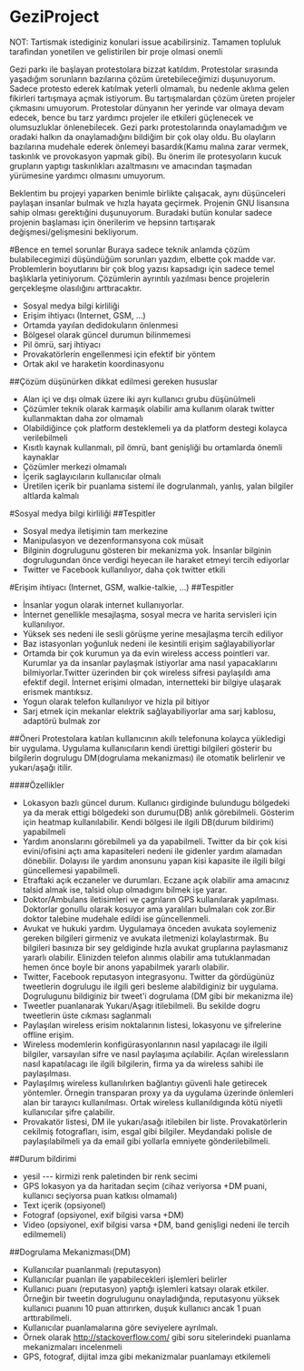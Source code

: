 GeziProject
===========

NOT: Tartismak istediginiz konulari issue acabilirsiniz. Tamamen topluluk tarafindan yonetilen ve gelistirilen bir proje olmasi onemli 

Gezi parkı ile başlayan protestolara bizzat katıldım. Protestolar sırasında yaşadığım sorunların bazılarına çözüm üretebileceğimizi duşunuyorum. Sadece protesto ederek katılmak yeterli olmamalı, bu nedenle aklıma gelen fikirleri tartışmaya açmak istiyorum. Bu tartışmalardan çözüm üreten projeler çıkmasını umuyorum. Protestolar dünyanın her yerinde var olmaya devam edecek, bence bu tarz yardımcı projeler ile etkileri güçlenecek ve olumsuzluklar önlenebilecek. Gezi parkı protestolarında onaylamadığım ve oradaki halkın da onaylamadığını bildiğim bir çok olay oldu. Bu olayların bazılarına mudehale ederek önlemeyi basardık(Kamu malına zarar vermek, taskınlık ve provokasyon yapmak gibi). Bu önerim ile protesyoların kucuk grupların yaptıgı taskınlıkları azaltmasını ve amacından taşmadan yürümesine yardımcı olmasını umuyorum.

Beklentim bu projeyi yaparken benimle birlikte çalışacak, aynı düşünceleri paylaşan insanlar bulmak ve hızla hayata geçirmek. Projenin GNU lisansına sahip olması gerektığini duşunuyorum. Buradaki butün konular sadece projenin başlaması için önerilerim ve hepsinn tartışarak değişmesi/gelişmesini bekliyorum.


#Bence en temel sorunlar
Buraya sadece teknik anlamda çözüm bulabilecegimizi düşündüğüm sorunları yazdım, elbette çok madde var. Problemlerin boyutlarını bir çok blog yazısı kapsadıgı için sadece temel başlıklarla yetiniyorum. Çözümlerin ayrıntılı yazılması bence projelerin gerçekleşme olasılığını arttıracaktır.

* Sosyal medya bilgi kirliliği
* Erişim ihtiyacı (Internet, GSM, ...)
* Ortamda yayılan dedidokuların önlenmesi
* Bölgesel olarak güncel durumun bilinmemesi
* Pil ömrü, sarj ihtiyacı
* Provakatörlerin engellenmesi için efektif bir yöntem
* Ortak akıl ve haraketin koordinasyonu

##Çözüm düşünürken dikkat edilmesi gereken hususlar
* Alan içi ve dışı olmak üzere iki ayrı kullanıcı grubu düşünülmeli
* Çözümler teknik olarak karmaşık olabilir ama kullanım olarak twitter kullanmaktan daha zor olmamalı
* Olabildiğince çok platform desteklemeli ya da platform destegi kolayca verilebilmeli
* Kısıtlı kaynak kullanmalı, pil ömrü, bant genişliği bu ortamlarda önemli kaynaklar
* Çözümler merkezi olmamalı
* İçerik saglayıcıların kullanıcılar olmalı
* Üretilen içerik bir puanlama sistemi ile dogrulanmalı, yanlış, yalan bilgiler altlarda kalmalı

#Sosyal medya bilgi kirliliği
##Tespitler
* Sosyal medya iletişimin tam merkezine
* Manipulasyon ve dezenformansyona cok müsait
* Bilginin dogrulugunu gösteren bir mekanizma yok. İnsanlar bilginin dogrulugundan önce verdigi heyecan ile haraket etmeyi tercih ediyorlar
* Twitter ve Facebook kullanılıyor, daha çok twitter etkili

#Erişim ihtiyacı (Internet, GSM, walkie-talkie, ...)
##Tespitler
* İnsanlar yogun olarak internet kullanıyorlar.
* İnternet genellikle mesajlaşma, sosyal mecra ve harita servisleri için kullanılıyor.
* Yüksek ses nedeni ile sesli görüşme yerine mesajlaşma tercih ediliyor
* Baz istasyonları yoğunluk nedeni ile kesintili erişim sağlayabiliyorlar
* Ortamda bir çok kurumun ya da evin wireless access pointleri var. Kurumlar ya da insanlar paylaşmak istiyorlar ama nasıl yapacaklarını bilmiyorlar.Twitter üzerinden bir çok wireless sifresi paylaşıldı ama efektif degil. İnternet erişimi olmadan, internetteki bir bilgiye ulaşarak erismek mantıksız.
* Yogun olarak telefon kullanılıyor ve hizla pil bitiyor
* Sarj etmek için mekanlar elektrik sağlayabiliyorlar ama sarj kablosu, adaptörü bulmak zor


##Öneri
Protestolara katılan kullanıcının akıllı telefonuna kolayca yükledigi bir uygulama. Uygulama kullanıcıların kendi ürettigi bilgileri gösterir bu bilgilerin dogrulugu DM(dogrulama mekanizması) ile otomatik belirlenir ve yukarı/aşağı itilir.

####Özellikler
* Lokasyon bazlı güncel durum. Kullanıcı girdiginde bulundugu bölgedeki ya da merak ettigi bölgedeki son durumu(DB) anlık görebilmeli. Gösterim için heatmap kullanılabilir. Kendi bölgesi ile ilgili DB(durum bildirimi) yapabilmeli
* Yardım anonslarını görebilmeli ya da yapabilmeli. Twitter da bir çok kisi evini/ofisini açtı ama kapasiteleri nedeni ile gidenler yardım alamadan dönebilir. Dolayısı ile yardım anonsunu yapan kisi kapasite ile ilgili bilgi güncellemesi yapabilmeli.
* Etraftaki açık eczaneler ve durumları. Eczane açık olabilir ama amacınız talsid almak ise, talsid olup olmadıgını bilmek işe yarar.
* Doktor/Ambulans iletisimleri ve çagrıların GPS kullanılarak yapılması. Doktorlar gonullu olarak kosuyor ama yaralıları bulmaları cok zor.Bir doktor talebine mudehale edildi ise güncellenmeli.
* Avukat ve hukuki yardım. Uygulamaya önceden avukata soylemeniz gereken bilgileri girmeniz ve avukata iletmenizi kolaylastırmak. Bu bilgileri basınıza bir sey geldiginde hızla avukat gruplarına paylasmanız yararlı olabilir. Elinizden telefon alınmıs olabilir ama tutuklanmadan hemen önce boyle bir anons yapabilmek yararlı olabilir.
* Twitter, Facebook reputasyon integrasyonu. Twitter da gördügünüz tweetlerin dogrulugu ile ilgili geri besleme alabildiginiz bir uygulama. Dogrulugunu bildiginiz bir tweet'i dogrulama (DM gibi bir mekanizma ile)
* Tweetler puanlanarak Yukarı/Aşagı itilebilmeli. Bu sekilde dogru tweetlerin üste cıkması saglanmalı 
* Paylaşılan wireless erisim noktalarının listesi, lokasyonu ve şifrelerine offline erişim.
* Wireless modemlerin konfigürasyonlarının nasıl yapılacagı ile ilgili bilgiler, varsayılan sifre ve nasıl paylaşıma açılabilir. Açılan wirelessların nasıl kapatılacagı ile ilgili bilgilerin, firma ya da wireless sahibi ile paylaşılması.
* Paylaşılmış wireless kullanılırken bağlantıyı güvenli hale getirecek yöntemler. Örnegin transparan proxy ya da uygulama üzerinde önlemleri alan bir tarayıcı kullanılması. Ortak wireless kullanıldıgında kötü niyetli kullanıcılar şifre çalabilir.
* Provakatör listesi, DM ile yukarı/asağı itilebilen bir liste. Provakatörlerin cekilmiş fotografları, isim, esgal gibi bilgiler. Meydandaki polisle de paylaşılabilmeli ya da email gibi yollarla emniyete gönderilebilmeli.


##Durum bildirimi
* yesil --- kirmizi renk paletinden bir renk secimi
* GPS lokasyon ya da haritadan seçim (cihaz veriyorsa +DM puani, kullanıcı seçiyorsa puan katkısı olmamalı)
* Text içerik (opsiyonel)
* Fotograf (opsiyonel, exif bilgisi varsa +DM)
* Video (opsiyonel, exif bilgisi varsa +DM, band genişligi nedeni ile tercih edilmemeli)


##Dogrulama Mekanizması(DM)
* Kullanıcılar puanlanmalı (reputasyon)
* Kullanıcılar puanları ile yapabilecekleri işlemleri belirler
* Kullanıcı puanı (reputasyon) yaptığı işlemleri katsayı olarak etkiler. Örneğin bir tweetin dogrulugunu onayladığında, reputasyonu yüksek kullanıcı puanını 10 puan attırırken, duşuk kullanıcı ancak 1 puan arttırabilmeli.
* Kullanıcılar puanlamalarına göre seviyelere ayrılmalı. 
* Örnek olarak http://stackoverflow.com/  gibi soru sitelerindeki puanlama mekanizmaları incelenmeli
* GPS, fotograf, dijital imza gibi mekanizmalar puanlamayı etkilemeli
